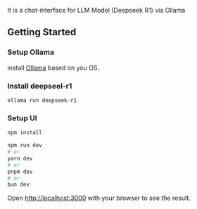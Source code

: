 It is a chat-interface for LLM Model (Deepseek R1) via Ollama

## Getting Started
### Setup Ollama
install [Ollama](https://ollama.com/download) based on you OS.

### Install deepseel-r1 
```
ollama run deepseek-r1
```

### Setup UI

```bash
npm install

npm run dev
# or
yarn dev
# or
pnpm dev
# or
bun dev
```

Open [http://localhost:3000](http://localhost:3000) with your browser to see the result.

